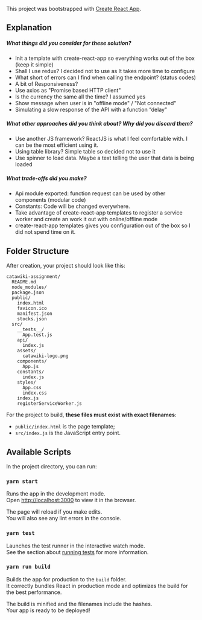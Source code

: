 This project was bootstrapped with [Create React App](https://github.com/facebookincubator/create-react-app).

## Explanation

##### What things did you consider for these solution?
* Init a template with create-react-app so everything works out of the box (keep it simple)
* Shall I use redux? I decided not to use as It takes more time to configure
* What short of errors can I find when calling the endpoint? (status codes)
* A bit of Responsiveness?
* Use axios as "Promise based HTTP client"
* Is the currency the same all the time? I assumed yes
* Show message when user is in "offline mode" / "Not connected"
* Simulating a slow response of the API with a function “delay"

##### What other approaches did you think about? Why did you discard them?
* Use another JS framework? ReactJS is what I feel comfortable with. I can be the most efficient using it.
* Using table library? Simple table so decided not to use it
* Use spinner to load data. Maybe a text telling the user that data is being loaded

##### What trade-offs did you make?
* Api module exported: function request can be used by other components (modular code)
* Constants: Code will be changed everywhere.
* Take advantage of create-react-app templates to register a service worker and create an work it out with online/offline mode
* create-react-app templates gives you configuration out of the box so I did not spend time on it.

## Folder Structure

After creation, your project should look like this:

```
catawiki-assignment/
  README.md
  node_modules/
  package.json
  public/
    index.html
    favicon.ico
    manifest.json
    stocks.json
  src/
    __tests__/
      App.test.js
    api/
      index.js
    assets/
      catawiki-logo.png
    components/
      App.js
    constants/
      index.js
    styles/
      App.css
      index.css
    index.js
    registerServiceWorker.js
```

For the project to build, **these files must exist with exact filenames**:

* `public/index.html` is the page template;
* `src/index.js` is the JavaScript entry point.

## Available Scripts

In the project directory, you can run:

### `yarn start`

Runs the app in the development mode.<br>
Open [http://localhost:3000](http://localhost:3000) to view it in the browser.

The page will reload if you make edits.<br>
You will also see any lint errors in the console.

### `yarn test`

Launches the test runner in the interactive watch mode.<br>
See the section about [running tests](#running-tests) for more information.

### `yarn run build`

Builds the app for production to the `build` folder.<br>
It correctly bundles React in production mode and optimizes the build for the best performance.

The build is minified and the filenames include the hashes.<br>
Your app is ready to be deployed!
